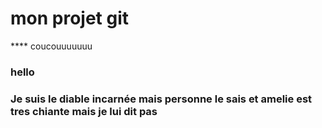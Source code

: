 # mon projet git

**** coucouuuuuuu

### hello

### Je suis le diable incarnée mais personne le sais et amelie est tres chiante mais je lui dit pas